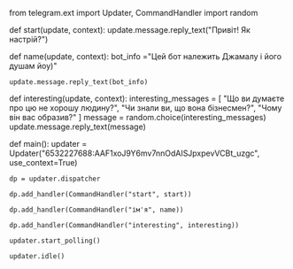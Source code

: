 from telegram.ext import Updater, CommandHandler
import random

def start(update, context):
    update.message.reply_text("Привіт! Як настрій?")

def name(update, context):
    bot_info ="Цей бот належить Джамалу і його душам йоу)"

    update.message.reply_text(bot_info)

def interesting(update, context):
    interesting_messages = [
        "Що ви думаєте про цю не хорошу людину?",
        "Чи знали ви, що вона бізнесмен?",
        "Чому він вас образив?"
    ]
    message = random.choice(interesting_messages)
    update.message.reply_text(message)

def main():
    updater = Updater("6532227688:AAF1xoJ9Y6mv7nnOdAISJpxpevVCBt_uzgc", use_context=True)

    dp = updater.dispatcher

    dp.add_handler(CommandHandler("start", start))

    dp.add_handler(CommandHandler("ім'я", name))

    dp.add_handler(CommandHandler("interesting", interesting))

    updater.start_polling()

    updater.idle()
